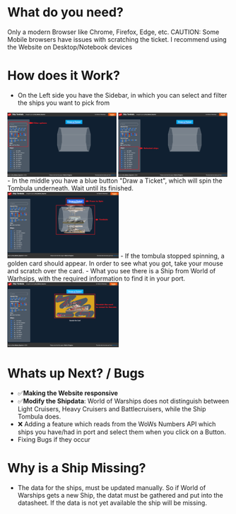 # What do you need?
Only a modern Browser like Chrome, Firefox, Edge, etc.
CAUTION: Some Mobile browsers have issues with scratching the ticket. I recommend using the Website on Desktop/Notebook devices

# How does it Work?
- On the Left side you have the Sidebar, in which you can select and filter the ships you want to pick from
<div>
  <img align="top" src="https://github.com/MeisterReporter/wows-ship-tombula/blob/master/filters.png?raw=true" width="49%">
  <img align="top" src="https://github.com/MeisterReporter/wows-ship-tombula/blob/master/selected_ships.png?raw=true" width="49%">
</div>
- In the middle you have a blue button "Draw a Ticket", which will spin the Tombula underneath. Wait until its finished.
<img src="https://github.com/MeisterReporter/wows-ship-tombula/blob/master/tombula.png?raw=true" width="50%">
- If the tombula stopped spinning, a golden card should appear. In order to see what you got, take your mouse and scratch over the card.
- What you see there is a Ship from World of Warhsips, with the required information to find it in your port.
<img src="https://github.com/MeisterReporter/wows-ship-tombula/blob/master/scratch_the_ticket.png?raw=true" width="50%">

# Whats up Next? / Bugs
- ✅**Making the Website responsive**
- ✅**Modify the Shipdata**: World of Warships does not distinguish between Light Cruisers, Heavy Cruisers and Battlecruisers, while the Ship Tombula does.
- ❌ Adding a feature which reads from the WoWs Numbers API which ships you have/had in port and select them when you click on a Button.
- Fixing Bugs if they occur

# Why is a Ship Missing?
- The data for the ships, must be updated manually. So if World of Warships gets a new Ship, the datat must be gathered and put into the datasheet. If the data is not yet available the ship will be missing.
